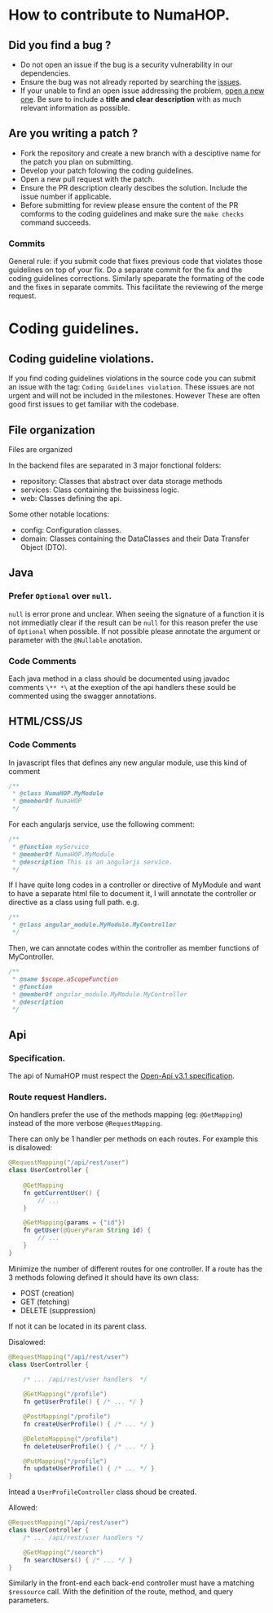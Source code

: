 # How to contribute to NumaHOP.

## Did you find a bug ?

- Do not open an issue if the bug is a security vulnerability in our dependencies.
- Ensure the bug was not already reported by searching the [issues](https://github.com/biblibre/NumaHOP-code/issues).
- If your unable to find an open issue addressing the problem, [open a new one](https://github.com/biblibre/NumaHOP-code/issues/new).
Be sure to include a **title and clear description** with as much relevant information as possible.

## Are you writing a patch ?

- Fork the repository and create a new branch with a desciptive name for the patch you plan on submitting.
- Develop your patch folowing the coding guidelines.
- Open a new pull request with the patch.
- Ensure the PR description clearly descibes the solution. Include the issue number if applicable.
- Before submitting for review please ensure the content of the PR comforms to the coding guidelines and make sure the `make checks` command succeeds.

### Commits 

General rule: if you submit code that fixes previous code that violates those
guidelines on top of your fix. Do a separate commit for the fix and the coding guidelines corrections.
Similarly speparate the formating of the code and the fixes in separate
commits. This facilitate the reviewing of the merge request.

# Coding guidelines.

## Coding guideline violations.

If you find coding guidelines violations in the source code you can submit an issue with the tag:
`Coding Guidelines violation`. These issues are not urgent and will not be
included in the milestones. However These are often good first issues to get
familiar with the codebase.

## File organization
Files are organized 

In the backend files are separated in 3 major fonctional folders:
- repository: Classes that abstract over data storage methods 
- services: Class containing the buissiness logic.
- web: Classes defining the api.

Some other notable locations:
- config: Configuration classes.
- domain: Classes containing the DataClasses and their Data Transfer Object (DTO). 

## Java

### Prefer `Optional` over  `null`.

`null` is error prone and unclear. When seeing the signature of a function it is not immediatly clear if the result can be `null` 
for this reason prefer the use of `Optional` when possible. 
If not possible please annotate the argument or parameter with the `@Nullable` anotation.

### Code Comments

Each java method in a class should be documented using javadoc comments `\** *\` at the exeption of the api handlers these sould be commented using the swagger annotations.

## HTML/CSS/JS
### Code Comments

In javascript files that defines any new angular module, use this kind of comment
```js
/**
 * @class NumaHOP.MyModule
 * @memberOf NumaHOP
 */
```

For each angularjs service, use the following comment:
```js
/**
 * @function myService
 * @memberOf NumaHOP.MyModule
 * @description This is an angularjs service.
 */
```
If I have quite long codes in a controller or directive of MyModule and want to have a separate html file to document it, I will annotate the controller or directive as a class using full path. e.g.
```js
/**
 * @class angular_module.MyModule.MyController
 */
```

Then, we can annotate codes within the controller as member functions of MyController.
```js
/**
 * @name $scope.aScopeFunction
 * @function
 * @memberOf angular_module.MyModule.MyController
 * @description
 */
```

## Api

### Specification.

The api of NumaHOP must respect the [Open-Api v3.1 specification](https://spec.openapis.org/oas/v3.1.1.html).

### Route request Handlers.

On handlers prefer the use of the methods mapping (eg: `@GetMapping`) instead of the more verbose `@RequestMapping`.

There can only be 1 handler per methods on each routes.
For example this is disalowed:
```java
@RequestMapping("/api/rest/user")
class UserController {
    
    @GetMapping
    fn getCurrentUser() {
        // ...
    }

    @GetMapping(params = {"id"})
    fn getUser(@QueryParam String id) {
        // ...
    }
}
```

Minimize the number of different routes for one controller.
If a route has the 3 methods folowing defined it should have its own class:
- POST (creation)
- GET (fetching)
- DELETE (suppression)

If not it can be located in its parent class.

Disalowed:
```java
@RequestMapping("/api/rest/user")
class UserController {
    
    /* ... /api/rest/user handlers  */

    @GetMapping("/profile")
    fn getUserProfile() { /* ... */ }

    @PostMapping("/profile")
    fn createUserProfile() { /* ... */ }

    @DeleteMapping("/profile")
    fn deleteUserProfile() { /* ... */ }

    @PutMapping("/profile")
    fn updateUserProfile() { /* ... */ }
}
```
Intead a `UserProfileController` class shoud be created.

Allowed:
```java
@RequestMapping("/api/rest/user")
class UserController {
    /* ... /api/rest/user handlers */

    @GetMapping("/search")
    fn searchUsers() { /* ... */ }
}
```

Similarly in the front-end each back-end controller must have a matching `$ressource` call. 
With the definition of the route, method, and query parameters.

